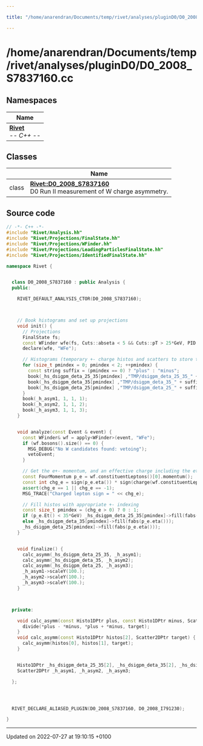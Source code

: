 ```yaml
---

title: "/home/anarendran/Documents/temp/rivet/analyses/pluginD0/D0_2008_S7837160.cc"

---
```


# /home/anarendran/Documents/temp/rivet/analyses/pluginD0/D0_2008_S7837160.cc



## Namespaces

| Name           |
| -------------- |
| **[Rivet](http://example.org/namespaces/namespacerivet/)** <br>-*- C++ -*-  |

## Classes

|                | Name           |
| -------------- | -------------- |
| class | **[Rivet::D0_2008_S7837160](http://example.org/classes/classrivet_1_1d0__2008__s7837160/)** <br>D0 Run II measurement of W charge asymmetry.  |




## Source code

```cpp
// -*- C++ -*-
#include "Rivet/Analysis.hh"
#include "Rivet/Projections/FinalState.hh"
#include "Rivet/Projections/WFinder.hh"
#include "Rivet/Projections/LeadingParticlesFinalState.hh"
#include "Rivet/Projections/IdentifiedFinalState.hh"

namespace Rivet {


  class D0_2008_S7837160 : public Analysis {
  public:

    RIVET_DEFAULT_ANALYSIS_CTOR(D0_2008_S7837160);



    // Book histograms and set up projections
    void init() {
      // Projections
      FinalState fs;
      const WFinder wfe(fs, Cuts::abseta < 5 && Cuts::pT > 25*GeV, PID::ELECTRON, 60.0*GeV, 100.0*GeV, 25.0*GeV, 0.2);
      declare(wfe, "WFe");

      // Histograms (temporary +- charge histos and scatters to store the calculated asymmetries)
      for (size_t pmindex = 0; pmindex < 2; ++pmindex) {
        const string suffix = (pmindex == 0) ? "plus" : "minus";
        book(_hs_dsigpm_deta_25_35[pmindex] ,"TMP/dsigpm_deta_25_35_" + suffix, refData(1, 1, 1));
        book(_hs_dsigpm_deta_35[pmindex] ,"TMP/dsigpm_deta_35_" + suffix, refData(1, 1, 2));
        book(_hs_dsigpm_deta_25[pmindex] ,"TMP/dsigpm_deta_25_" + suffix, refData(1, 1, 3));
      }
      book(_h_asym1, 1, 1, 1);
      book(_h_asym2, 1, 1, 2);
      book(_h_asym3, 1, 1, 3);
    }


    void analyze(const Event & event) {
      const WFinder& wf = apply<WFinder>(event, "WFe");
      if (wf.bosons().size() == 0) {
        MSG_DEBUG("No W candidates found: vetoing");
        vetoEvent;
      }

      // Get the e+- momentum, and an effective charge including the eta sign
      const FourMomentum p_e = wf.constituentLeptons()[0].momentum();
      const int chg_e = sign(p_e.eta()) * sign(charge(wf.constituentLeptons()[0]));
      assert(chg_e == 1 || chg_e == -1);
      MSG_TRACE("Charged lepton sign = " << chg_e);

      // Fill histos with appropriate +- indexing
      const size_t pmindex = (chg_e > 0) ? 0 : 1;
      if (p_e.Et() < 35*GeV) _hs_dsigpm_deta_25_35[pmindex]->fill(fabs(p_e.eta()));
      else _hs_dsigpm_deta_35[pmindex]->fill(fabs(p_e.eta()));
      _hs_dsigpm_deta_25[pmindex]->fill(fabs(p_e.eta()));
    }


    void finalize() {
      calc_asymm(_hs_dsigpm_deta_25_35, _h_asym1);
      calc_asymm(_hs_dsigpm_deta_35, _h_asym2);
      calc_asymm(_hs_dsigpm_deta_25, _h_asym3);
      _h_asym1->scaleY(100.);
      _h_asym2->scaleY(100.);
      _h_asym3->scaleY(100.);
    }



  private:

    void calc_asymm(const Histo1DPtr plus, const Histo1DPtr minus, Scatter2DPtr target) {
      divide(*plus - *minus, *plus + *minus, target);
    }
    void calc_asymm(const Histo1DPtr histos[2], Scatter2DPtr target) {
      calc_asymm(histos[0], histos[1], target);
    }


    Histo1DPtr _hs_dsigpm_deta_25_35[2], _hs_dsigpm_deta_35[2], _hs_dsigpm_deta_25[2];
    Scatter2DPtr _h_asym1, _h_asym2, _h_asym3;

  };




  RIVET_DECLARE_ALIASED_PLUGIN(D0_2008_S7837160, D0_2008_I791230);

}
```


-------------------------------

Updated on 2022-07-27 at 19:10:15 +0100
